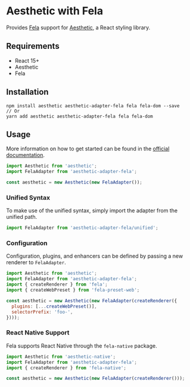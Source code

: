 # Aesthetic with Fela

Provides [Fela](https://github.com/rofrischmann/fela) support for
[Aesthetic](https://github.com/milesj/aesthetic), a React styling library.

## Requirements

* React 15+
* Aesthetic
* Fela

## Installation

```
npm install aesthetic aesthetic-adapter-fela fela fela-dom --save
// Or
yarn add aesthetic aesthetic-adapter-fela fela fela-dom
```

## Usage

More information on how to get started can be found in the
[official documentation](https://github.com/milesj/aesthetic).

```javascript
import Aesthetic from 'aesthetic';
import FelaAdapter from 'aesthetic-adapter-fela';

const aesthetic = new Aesthetic(new FelaAdapter());
```

### Unified Syntax

To make use of the unified syntax, simply import the adapter from the unified path.

```javascript
import FelaAdapter from 'aesthetic-adapter-fela/unified';
```

### Configuration

Configuration, plugins, and enhancers can be defined by passing a new renderer
to `FelaAdapter`.

```javascript
import Aesthetic from 'aesthetic';
import FelaAdapter from 'aesthetic-adapter-fela';
import { createRenderer } from 'fela';
import { createWebPreset } from 'fela-preset-web';

const aesthetic = new Aesthetic(new FelaAdapter(createRenderer({
  plugins: [...createWebPreset()],
  selectorPrefix: 'foo-',
})));
```

### React Native Support

Fela supports React Native through the `fela-native` package.

```javascript
import Aesthetic from 'aesthetic-native';
import FelaAdapter from 'aesthetic-adapter-fela';
import { createRenderer } from 'fela-native';

const aesthetic = new Aesthetic(new FelaAdapter(createRenderer()));
```
